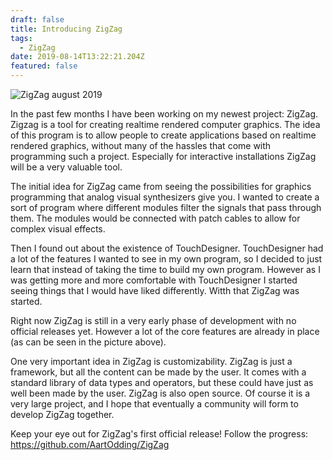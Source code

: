 ```yaml
---
draft: false
title: Introducing ZigZag
tags:
  - ZigZag
date: 2019-08-14T13:22:21.204Z
featured: false
---
```

![ZigZag august 2019](/img/ZigZag-aug-2019.png)

In the past few months I have been working on my newest project: ZigZag. Zigzag is a tool for creating realtime rendered computer graphics. The idea of this program is to allow people to create applications based on realtime rendered graphics, without many of the hassles that come with programming such a project. Especially for interactive installations ZigZag will be a very valuable tool.

The initial idea for ZigZag came from seeing the possibilities for graphics programming that analog visual synthesizers give you. I wanted to create a sort of program where different modules filter the signals that pass through them. The modules would be connected with patch cables to allow for complex visual effects.

Then I found out about the existence of TouchDesigner. TouchDesigner had a lot of the features I wanted to see in my own program, so I decided to just learn that instead of taking the time to build my own program. However as I was getting more and more comfortable with TouchDesigner I started seeing things that I would have liked differently. Witth that ZigZag was started.

Right now ZigZag is still in a very early phase of development with no official releases yet. However a lot of the core features are already in place (as can be seen in the picture above). 

One very important idea in ZigZag is customizability. ZigZag is just a framework, but all the content can be made by the user. It comes with a standard library of data types and operators, but these could have just as well been made by the user. ZigZag is also open source. Of course it is a very large project, and I hope that eventually a community will form to develop ZigZag together.

Keep your eye out for ZigZag's first official release! Follow the progress: <https://github.com/AartOdding/ZigZag>

